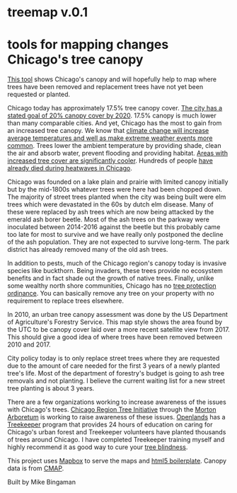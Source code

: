 # treemap v.0.1

# tools for mapping changes Chicago's tree canopy

[This tool](https://bingaman.github.io/treemap/chicago.html) shows Chicago's canopy and will hopefully help to map where trees have been removed and replacement trees have not yet been requested or planted.

Chicago today has approximately 17.5% tree canopy cover. [The city has a stated goal of 20% canopy cover by 2020](https://twitter.com/bingaman/status/935932589067722754). 17.5% canopy is much lower than many comparable cities. And yet, Chicago has the most to gain from an increased tree canopy. We know that [climate change will increase average temperatures and well as make extreme weather events more common](https://www.cityofchicago.org/content/dam/city/progs/env/ChicagoGreenStormwaterInfrastructureStrategy.pdf). Trees lower the ambient temperature by providing shade, clean the air and absorb water, prevent flooding and providing habitat. [Areas with increased tree cover are significantly cooler](http://pubs.sciepub.com/jap/4/1/3/index.html). Hundreds of people [have already died during heatwaves in Chicago](http://www.chicagomag.com/Chicago-Magazine/July-2015/1995-Chicago-heat-wave/).

Chicago was founded on a lake plain and prairie with limited canopy initially but by the mid-1800s whatever trees were here had been chopped down. The majority of street trees planted when the city was being built were elm trees which were devastated in the 60s by dutch elm disease. Many of these were replaced by ash trees which are now being attacked by the emerald ash borer beetle. Most of the ash trees on the parkway were inoculated between 2014-2016 against the beetle but this probably came too late for most to survive and we have really only postponed the decline of the ash population. They are not expected to survive long-term. The park district has already removed many of the old ash trees.

In addition to pests, much of the Chicago region's canopy today is invasive species like buckthorn. Being invaders, these trees provide no ecosystem benefits and in fact shade out the growth of native trees. Finally, unlike some wealthy north shore communities, Chicago has no [tree protection ordinance](http://chicagorti.org/OrdinanceTemplates). You can basically remove any tree on your property with no requirement to replace trees elsewhere.

In 2010, an urban tree canopy assessment was done by the US Department of Agriculture's Forestry Service. This map style shows the area found by the UTC to be canopy cover laid over a more recent satellite view from 2017. This should give a good idea of where trees have been removed between 2010 and 2017.

City policy today is to only replace street trees where they are requested due to the amount of care needed for the first 3 years of a newly planted tree's life. Most of the department of forestry's budget is going to ash tree removals and not planting. I believe the current waiting list for a new street tree planting is about 3 years.

There are a few organizations working to increase awareness of the issues with Chicago's trees. [Chicago Region Tree Initiative](http://chicagorti.org/) through the [Morton Arboretum](http://www.mortonarb.org/) is working to raise awareness of these issues. [Openlands](https://openlands.org/) has a [Treekeeper](https://openlands.org/trees/treekeepers/) program that provides 24 hours of education on caring for Chicago's urban forest and Treekeeper volunteers have planted thousands of trees around Chicago. I have completed Treekeeper training myself and highly recommend it as good way to cure your [tree blindness](https://www.nytimes.com/2017/08/26/opinion/sunday/cure-yourself-of-tree-blindness.html).

This project uses [Mapbox](https://www.mapbox.com/) to serve the maps and [html5 boilerplate](https://html5boilerplate.com/). Canopy data is from [CMAP](https://datahub.cmap.illinois.gov/dataset/high-resolution-land-cover-cook-county-2010).

Built by Mike Bingaman
